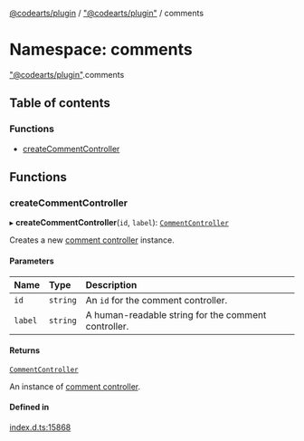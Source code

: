 [@codearts/plugin](../README.md) / ["@codearts/plugin"](_codearts_plugin_.md) / comments

# Namespace: comments

["@codearts/plugin"](_codearts_plugin_.md).comments

## Table of contents

### Functions

- [createCommentController](codearts_plugin_.comments.md#createcommentcontroller)

## Functions

### createCommentController

▸ **createCommentController**(`id`, `label`): [`CommentController`](../interfaces/codearts_plugin_.CommentController.md)

Creates a new [comment controller](../interfaces/codearts_plugin_.CommentController.md) instance.

#### Parameters

| Name | Type | Description |
| :------ | :------ | :------ |
| `id` | `string` | An `id` for the comment controller. |
| `label` | `string` | A human-readable string for the comment controller. |

#### Returns

[`CommentController`](../interfaces/codearts_plugin_.CommentController.md)

An instance of [comment controller](../interfaces/codearts_plugin_.CommentController.md).

#### Defined in

[index.d.ts:15868](https://github.com/shuyaqian/cloudide-plugin-api/blob/5b69219/index.d.ts#L15868)
